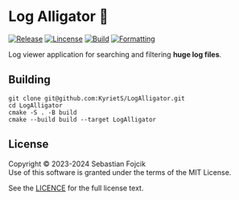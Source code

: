 # Log Alligator 🐊
[![Release](https://img.shields.io/github/v/release/KyrietS/LogAlligator?include_prereleases&sort=semver)](https://github.com/KyrietS/LogAlligator/releases)
[![Lincense](https://img.shields.io/github/license/KyrietS/LogAlligator)](LICENSE.txt)
[![Build](https://github.com/KyrietS/LogAlligator/actions/workflows/build.yml/badge.svg)](https://github.com/KyrietS/LogAlligator/actions/workflows/build.yml)
[![Formatting](https://github.com/KyrietS/LogAlligator/actions/workflows/formatting.yml/badge.svg)](https://github.com/KyrietS/LogAlligator/actions/workflows/formatting.yml)

Log viewer application for searching and filtering **huge log files**.

## Building
```
git clone git@github.com:KyrietS/LogAlligator.git
cd LogAlligator
cmake -S . -B build
cmake --build build --target LogAlligator
```

## License

Copyright © 2023-2024 Sebastian Fojcik \
Use of this software is granted under the terms of the MIT License.

See the [LICENCE](LICENSE.txt) for the full license text.